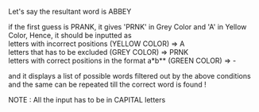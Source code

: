 Let's say the resultant word is ABBEY

if the first guess is PRANK, it gives 'PRNK' in Grey Color and 'A' in Yellow Color, Hence, it should be inputted as<br>
letters with incorrect positions (YELLOW COLOR) => A<br>
letters that has to be excluded (GREY COLOR) => PRNK<br>
letters with correct positions in the format a*b** (GREEN COLOR) => -

and it displays a list of possible words filtered out by the above conditions and the same can be repeated till the correct word is found !

NOTE : All the input has to be in CAPITAL letters
